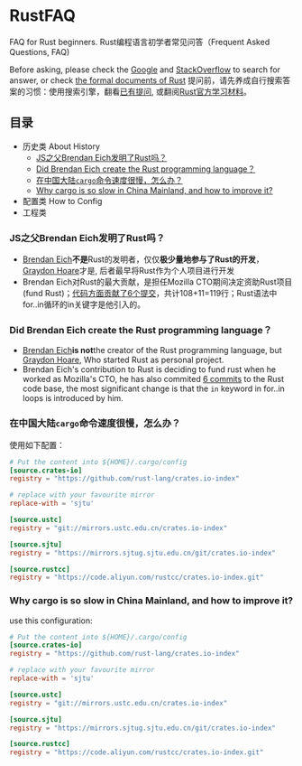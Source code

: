 # RustFAQ
FAQ for Rust beginners.
Rust编程语言初学者常见问答（Frequent Asked Questions, FAQ)

Before asking, please check the [Google](https://www.google.com) and [StackOverflow](https://stackoverflow.com) to search for answer, or check [the formal documents of Rust](https://www.rust-lang.org/learn)
提问前，请先养成自行搜索答案的习惯：使用搜索引擎，翻看[已有提问](https://stackoverflow.com), 或翻阅[Rust官方学习材料](https://www.rust-lang.org/zh-CN/learn)。

## 目录
- 历史类 About History
  - [JS之父Brendan Eich发明了Rust吗？](#js之父brendan-eich发明了rust吗)
  - [Did Brendan Eich create the Rust programming language？](#did-brendan-eich-create-the-rust-programming-language)
  - [在中国大陆`cargo`命令速度很慢，怎么办？](#在中国大陆`cargo`命令速度很慢，怎么办)
  - [Why cargo is so slow in China Mainland, and how to improve it?](#why-cargo-is-so-slow-in-china-mainland-and-how-to-improve-it)
- 配置类 How to Config
- 工程类


### JS之父Brendan Eich发明了Rust吗？
- [Brendan Eich](https://en.wikipedia.org/wiki/Brendan_Eich)**不是**Rust的发明者，仅仅**极少量地参与了Rust的开发**，
  [Graydon Hoare](https://everipedia.org/wiki/lang_en/graydon-hoare/)才是, 后者最早将Rust作为个人项目进行开发
- Brendan Eich对Rust的最大贡献，是担任Mozilla CTO期间决定资助Rust项目(fund Rust)；[代码方面贡献了6个提交](https://github.com/graydon/rust-prehistory/commits?author=BrendanEich)，共计108+11=119行；Rust语法中for..in循环的in关键字是他引入的。

### Did Brendan Eich create the Rust programming language？
- [Brendan Eich](https://en.wikipedia.org/wiki/Brendan_Eich)**is not**the creator of the Rust programming
  language, but [Graydon Hoare](https://everipedia.org/wiki/lang_en/graydon-hoare/), Who started Rust as personal project.
- Brendan Eich's contribution to Rust is deciding to fund rust when he worked as Mozilla's CTO, he has also commited [6 commits](https://github.com/graydon/rust-prehistory/commits?author=BrendanEich) to the Rust code base, the most significant change is that the `in` keyword in for..in loops is introduced by him.


### 在中国大陆`cargo`命令速度很慢，怎么办？
使用如下配置：
```toml
# Put the content into ${HOME}/.cargo/config
[source.crates-io]
registry = "https://github.com/rust-lang/crates.io-index"

# replace with your favourite mirror
replace-with = 'sjtu'

[source.ustc]
registry = "git://mirrors.ustc.edu.cn/crates.io-index"

[source.sjtu]
registry = "https://mirrors.sjtug.sjtu.edu.cn/git/crates.io-index"

[source.rustcc]
registry = "https://code.aliyun.com/rustcc/crates.io-index.git"
```

### Why cargo is so slow in China Mainland, and how to improve it?
use this configuration:
```toml
# Put the content into ${HOME}/.cargo/config
[source.crates-io]
registry = "https://github.com/rust-lang/crates.io-index"

# replace with your favourite mirror
replace-with = 'sjtu'

[source.ustc]
registry = "git://mirrors.ustc.edu.cn/crates.io-index"

[source.sjtu]
registry = "https://mirrors.sjtug.sjtu.edu.cn/git/crates.io-index"

[source.rustcc]
registry = "https://code.aliyun.com/rustcc/crates.io-index.git"
```
